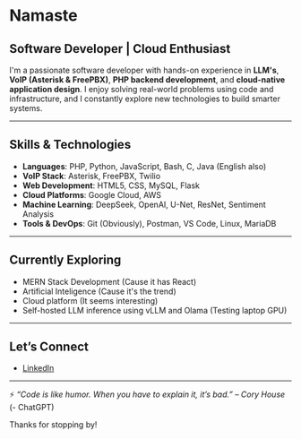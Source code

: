 # Namaste

## Software Developer | Cloud Enthusiast

I'm a passionate software developer with hands-on experience in **LLM's**, **VoIP (Asterisk & FreePBX)**, **PHP backend development**, and **cloud-native application design**. I enjoy solving real-world problems using code and infrastructure, and I constantly explore new technologies to build smarter systems.

---

##  Skills & Technologies

- **Languages**: PHP, Python, JavaScript, Bash, C, Java (English also)
- **VoIP Stack**: Asterisk, FreePBX, Twilio
- **Web Development**: HTML5, CSS, MySQL, Flask
- **Cloud Platforms**: Google Cloud, AWS
- **Machine Learning**: DeepSeek, OpenAI, U-Net, ResNet, Sentiment Analysis
- **Tools & DevOps**: Git (Obviously), Postman, VS Code, Linux, MariaDB

---

##  Currently Exploring

- MERN Stack Development (Cause it has React)
- Artificial Inteligence (Cause it's the trend)
- Cloud platform (It seems interesting)
- Self-hosted LLM inference using vLLM and Olama (Testing laptop GPU)

---

##  Let’s Connect

-  [LinkedIn](https://www.linkedin.com/in/alan-j-norbert/)

---

⚡ *“Code is like humor. When you have to explain it, it’s bad.” – Cory House* (- ChatGPT)

Thanks for stopping by! 



<!--
**al4n-j/al4n-j** is a ✨ _special_ ✨ repository because its `README.md` (this file) appears on your GitHub profile.

Here are some ideas to get you started:

- 🔭 I’m currently working on ...
- 🌱 I’m currently learning ...
- 👯 I’m looking to collaborate on ...
- 🤔 I’m looking for help with ...
- 💬 Ask me about ...
- 📫 How to reach me: ...
- 😄 Pronouns: ...
- ⚡ Fun fact: ...
-->
